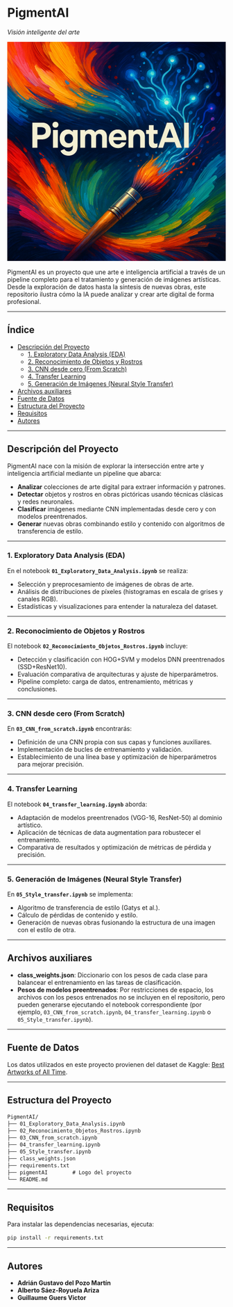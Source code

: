 # PigmentAI
*Visión inteligente del arte*

![Portada de PigmentAI](./pigmentAI)

PigmentAI es un proyecto que une arte e inteligencia artificial a través de un pipeline completo para el tratamiento y generación de imágenes artísticas. Desde la exploración de datos hasta la síntesis de nuevas obras, este repositorio ilustra cómo la IA puede analizar y crear arte digital de forma profesional.

---

## Índice

- [Descripción del Proyecto](#descripción-del-proyecto)
  - [1. Exploratory Data Analysis (EDA)](#1-exploratory-data-analysis-eda)
  - [2. Reconocimiento de Objetos y Rostros](#2-reconocimiento-de-objetos-y-rostros)
  - [3. CNN desde cero (From Scratch)](#3-cnn-desde-cero-from-scratch)
  - [4. Transfer Learning](#4-transfer-learning)
  - [5. Generación de Imágenes (Neural Style Transfer)](#5-generación-de-imágenes-neural-style-transfer)
- [Archivos auxiliares](#archivos-auxiliares)
- [Fuente de Datos](#fuente-de-datos)
- [Estructura del Proyecto](#estructura-del-proyecto)
- [Requisitos](#requisitos)
- [Autores](#autores)

---

## Descripción del Proyecto

PigmentAI nace con la misión de explorar la intersección entre arte y inteligencia artificial mediante un pipeline que abarca:
- **Analizar** colecciones de arte digital para extraer información y patrones.
- **Detectar** objetos y rostros en obras pictóricas usando técnicas clásicas y redes neuronales.
- **Clasificar** imágenes mediante CNN implementadas desde cero y con modelos preentrenados.
- **Generar** nuevas obras combinando estilo y contenido con algoritmos de transferencia de estilo.

---

### 1. Exploratory Data Analysis (EDA)

En el notebook **`01_Exploratory_Data_Analysis.ipynb`** se realiza:
- Selección y preprocesamiento de imágenes de obras de arte.
- Análisis de distribuciones de píxeles (histogramas en escala de grises y canales RGB).
- Estadísticas y visualizaciones para entender la naturaleza del dataset.

---

### 2. Reconocimiento de Objetos y Rostros

El notebook **`02_Reconocimiento_Objetos_Rostros.ipynb`** incluye:
- Detección y clasificación con HOG+SVM y modelos DNN preentrenados (SSD+ResNet10).
- Evaluación comparativa de arquitecturas y ajuste de hiperparámetros.
- Pipeline completo: carga de datos, entrenamiento, métricas y conclusiones.

---

### 3. CNN desde cero (From Scratch)

En **`03_CNN_from_scratch.ipynb`** encontrarás:
- Definición de una CNN propia con sus capas y funciones auxiliares.
- Implementación de bucles de entrenamiento y validación.
- Establecimiento de una línea base y optimización de hiperparámetros para mejorar precisión.

---

### 4. Transfer Learning

El notebook **`04_transfer_learning.ipynb`** aborda:
- Adaptación de modelos preentrenados (VGG-16, ResNet-50) al dominio artístico.
- Aplicación de técnicas de data augmentation para robustecer el entrenamiento.
- Comparativa de resultados y optimización de métricas de pérdida y precisión.

---

### 5. Generación de Imágenes (Neural Style Transfer)

En **`05_Style_transfer.ipynb`** se implementa:
- Algoritmo de transferencia de estilo (Gatys et al.).
- Cálculo de pérdidas de contenido y estilo.
- Generación de nuevas obras fusionando la estructura de una imagen con el estilo de otra.

---

## Archivos auxiliares

- **class_weights.json**: Diccionario con los pesos de cada clase para balancear el entrenamiento en las tareas de clasificación.
- **Pesos de modelos preentrenados**: Por restricciones de espacio, los archivos con los pesos entrenados no se incluyen en el repositorio, pero pueden generarse ejecutando el notebook correspondiente (por ejemplo, `03_CNN_from_scratch.ipynb`, `04_transfer_learning.ipynb` o `05_Style_transfer.ipynb`).

---

## Fuente de Datos

Los datos utilizados en este proyecto provienen del dataset de Kaggle: [Best Artworks of All Time](https://www.kaggle.com/ikarus777/best-artworks-of-all-time).

---

## Estructura del Proyecto

```plaintext
PigmentAI/
├── 01_Exploratory_Data_Analysis.ipynb
├── 02_Reconocimiento_Objetos_Rostros.ipynb
├── 03_CNN_from_scratch.ipynb
├── 04_transfer_learning.ipynb
├── 05_Style_transfer.ipynb
├── class_weights.json
├── requirements.txt
├── pigmentAI        # Logo del proyecto
└── README.md
```

---

## Requisitos

Para instalar las dependencias necesarias, ejecuta:

```bash
pip install -r requirements.txt
```

---

## Autores

- **Adrián Gustavo del Pozo Martín**  
- **Alberto Sáez-Royuela Ariza**  
- **Guillaume Guers Victor**
